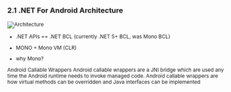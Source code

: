 ### 2.1 .NET For Android Architecture

<small>

![Architecture](https://docs.microsoft.com/en-us/xamarin/android/internals/architecture-images/architecture1.png "Architecture")

*   .NET APIs == .NET BCL (currently .NET 5+ BCL,  was Mono BCL)

*   MONO = Mono VM (CLR) 

*   why Mono? 

Android Callable Wrappers
Android callable wrappers are a JNI bridge which are used any time the Android runtime needs to invoke managed code. Android callable wrappers are how virtual methods can be overridden and Java interfaces can be implemented

</small>